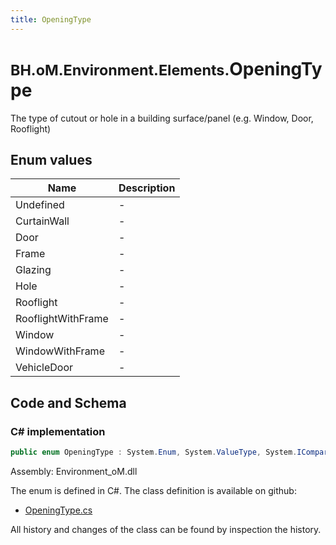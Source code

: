 ```yaml
---
title: OpeningType
---
```


# <small>BH.oM.Environment.Elements.</small>**OpeningType**

The type of cutout or hole in a building surface/panel (e.g. Window, Door, Rooflight)

## Enum values

| Name            | Description                                                    |
|-----------------|----------------------------------------------------------------|
| Undefined |  -  |
| CurtainWall |  -  |
| Door |  -  |
| Frame |  -  |
| Glazing |  -  |
| Hole |  -  |
| Rooflight |  -  |
| RooflightWithFrame |  -  |
| Window |  -  |
| WindowWithFrame |  -  |
| VehicleDoor |  -  |


## Code and Schema

### C# implementation

``` C# title="C#"
public enum OpeningType : System.Enum, System.ValueType, System.IComparable, System.ISpanFormattable, System.IFormattable, System.IConvertible
```

Assembly: Environment_oM.dll

The enum is defined in C#. The class definition is available on github:

- [OpeningType.cs](https://github.com/BHoM/BHoM/blob/develop/Environment_oM/Elements\Enums\OpeningType.cs)

All history and changes of the class can be found by inspection the history.
